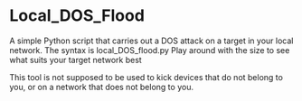 # Local_DOS_Flood
A simple Python script that carries out a DOS attack on a target in your local network. 
The syntax is local_DOS_flood.py <Local IP of target>
Play around with the size to see what suits your target network best

This tool is not supposed to be used to kick devices that do not belong to you, or on a network that does not belong to you.
